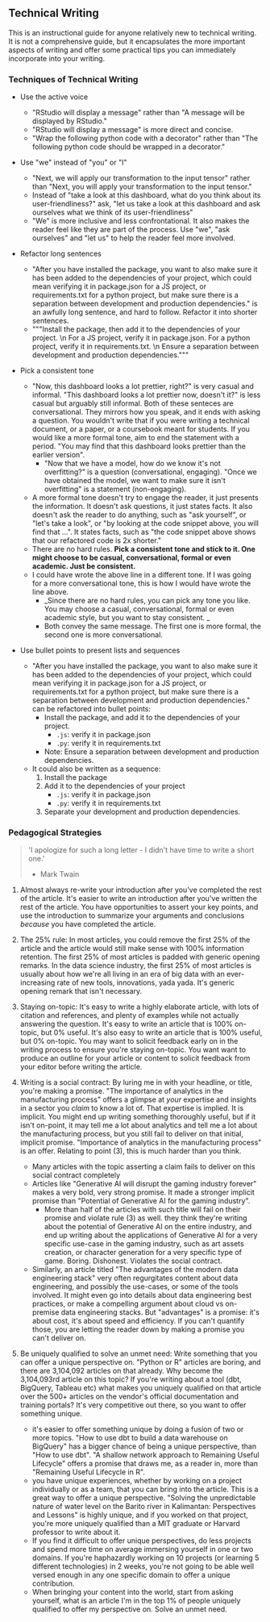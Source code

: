 ## Technical Writing
This is an instructional guide for anyone relatively new to technical writing. It is not a comprehensive guide, but it encapsulates the more important aspects of writing and offer some practical tips you can immediately incorporate into your writing. 

### Techniques of Technical Writing
- Use the active voice
    - "RStudio will display a message" rather than "A message will be displayed by RStudio."
    - "RStudio will display a message" is more direct and concise.
    - "Wrap the following python code with a decorator" rather than "The following python code should be wrapped in a decorator."

- Use "we" instead of "you" or "I"
    - "Next, we will apply our transformation to the input tensor" rather than "Next, you will apply your transformation to the input tensor."
    - Instead of "take a look at this dashboard, what do you think about its user-friendliness?" ask, "let us take a look at this dashboard and ask ourselves what we think of its user-friendliness"
    - "We" is more inclusive and less confrontational. It also makes the reader feel like they are part of the process. Use "we", "ask ourselves" and "let us" to help the reader feel more involved.

- Refactor long sentences
    - "After you have installed the package, you want to also make sure it has been added to the dependencies of your project, which could mean verifying it in package.json for a JS project, or requirements.txt for a python project, but make sure there is a separation between development and production dependencies." is an awfully long sentence, and hard to follow. Refactor it into shorter sentences.
    - """Install the package, then add it to the dependencies of your project. \n
    For a JS project, verify it in package.json. For a python project, verify it in requirements.txt. \n
    Ensure a separation between development and production dependencies."""

- Pick a consistent tone
    - "Now, this dashboard looks a lot prettier, right?" is very casual and informal. "This dashboard looks a lot prettier now, doesn't it?" is less casual but arguably still informal. Both of these senteces are conversational. They mirrors how you speak, and it ends with asking a question. You wouldn't write that if you were writing a technical document, or a paper, or a coursebook meant for students. If you would like a more formal tone, aim to end the statement with a period. "You may find that this dashboard looks prettier than the earlier version". 
        - "Now that we have a model, how do we know it's not overfitting?" is a question (conversational, engaging). "Once we have obtained the model, we want to make sure it isn't overfitting" is a statement (non-engaging).
    - A more formal tone doesn't try to engage the reader, it just presents the information. It doesn't ask questions, it just states facts. It also doesn't ask the reader to do anything, such as "ask yourself", or "let's take a look", or "by looking at the code snippet above, you will find that ...". It states facts, such as "the code snippet above shows that our refactored code is 2x shorter."
    - There are no hard rules. **Pick a consistent tone and stick to it. One might choose to be casual, conversational, formal or even academic. Just be consistent.**
    - I could have wrote the above line in a different tone. If I was going for a more conversational tone, this is how I would have wrote the line above.
        - _Since there are no hard rules, you can pick any tone you like. You may choose a casual, conversational, formal or even academic style, but you want to stay consistent. _
        - Both convey the same message. The first one is more formal, the second one is more conversational.

- Use bullet points to present lists and sequences
    - "After you have installed the package, you want to also make sure it has been added to the dependencies of your project, which could mean verifying it in package.json for a JS project, or requirements.txt for a python project, but make sure there is a separation between development and production dependencies." can be refactored into bullet points:
        - Install the package, and add it to the dependencies of your project.
            - `.js`: verify it in package.json
            - `.py`: verify it in requirements.txt
        - Note: Ensure a separation between development and production dependencies.
    - It could also be written as a sequence:
        1. Install the package
        2. Add it to the dependencies of your project
            - `.js`: verify it in package.json
            - `.py`: verify it in requirements.txt
        3. Separate your development and production dependencies.

### Pedagogical Strategies
> 'I apologize for such a long letter - I didn't have time to write a short one.'
> - Mark Twain

1. Almost always re-write your introduction after you've completed the rest of the article. It's easier to write an introduction after you've written the rest of the article. You have opportunities to assert your key points, and use the introduction to summarize your arguments and conclusions _because_ you have completed the article. 

2. The 25% rule: In most articles, you could remove the first 25% of the article and the article would still make sense with 100% information retention. The first 25% of most articles is padded with generic opening remarks. In the data science industry, the first 25% of most articles is usually about how we're all living in an era of big data with an ever-increasing rate of new tools, innovations, yada yada. It's generic opening remark that isn't necessary.

3. Staying on-topic: It's easy to write a highly elaborate article, with lots of citation and references, and plenty of examples while not actually answering the question. It's easy to write an article that is 100% on-topic, but 0% useful. It's also easy to write an article that is 100% useful, but 0% on-topic. You may want to solicit feedback early on in the writing process to ensure you're staying on-topic. You want want to produce an outline for your article or content to solicit feedback from your editor before writing the article.

4. Writing is a social contract: By luring me in with your headline, or title, you're making a promise. "The importance of analytics in the manufacturing process" offers a glimpse at _your_ expertise and insights in a sector you _claim_ to know a lot of. That expertise is implied. It is implicit. You might end up writing something thoroughly useful, but if it isn't on-point, it may tell me a lot about analytics and tell me a lot about the manufacturing process, but you still fail to deliver on that initial, implicit promise. "Importance of analytics in the manufacturing process" is an offer. Relating to point (3), this is much harder than you think.
    - Many articles with the topic asserting a claim fails to deliver on this social contract completely
    - Articles like "Generative AI will disrupt the gaming industry forever" makes a very bold, very strong promise. It made a stronger implicit promise than "Potential of Generative AI for the gaming industry". 
        - More than half of the articles with such title will fail on their promise and violate rule (3) as well. they think they're writing about the potential of Generative AI on the entire industry, and end up writing about the applications of Generative AI for a very specific use-case in the gaming industry, such as art assets creation, or character generation for a very specific type of game. Boring. Dishonest. Violates the social contract.
    - Similarly, an article titled "The advantages of the modern data engineering stack" very often regurgitates content about data engineering, and possibly the use-cases, or some of the tools involved. It might even go into details about data engineering best practices, or make a compelling argument about cloud vs on-premise data engineering stacks. But "advantages" is a promise: it's about cost, it's about speed and efficiency. If you can't quantify those, you are letting the reader down by making a promise you can't deliver on.

5. Be uniquely qualified to solve an unmet need: Write something that you can offer a unique perspective on. "Python or R" articles are boring, and there are 3,104,092 articles on that already. Why become the 3,104,093rd article on this topic? If you're writing about a tool (dbt, BigQuery, Tableau etc) what makes you uniquely qualified on that article over the 500+ articles on the vendor's official documentation and training portals? It's very competitive out there, so you want to offer something unique. 
    - it's easier to offer something unique by doing a fusion of two or more topics. "How to use dbt to build a data warehouse on BigQuery" has a bigger chance of being a unique perspective, than "How to use dbt". "A shallow network approach to Remaining Useful Lifecycle" offers a promise that draws me, as a reader in, more than "Remaining Useful Lifecycle in R". 
    - you have unique experiences, whether by working on a project individually or as a team, that you can bring into the article. This is a great way to offer a unique perspective. "Solving the unpredictable nature of water level on the Barito river in Kalimantan: Perspectives and Lessons" is highly unique, and if you worked on that project, you're more uniquely qualified than a MIT graduate or Harvard professor to write about it.
    - If you find it difficult to offer unique perspectives, do less projects and spend more time on average immersing yourself in one or two domains. If you're haphazardly working on 10 projects (or learning 5 different technologies) in 2 weeks, you're not going to be able well versed enough in any one specific domain to offer a unique contribution.
    - When bringing your content into the world, start from asking yourself, what is an article I'm in the top 1% of people uniquely qualified to offer my perspective on. Solve an unmet need. 
